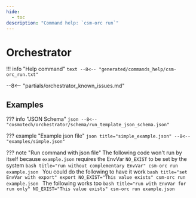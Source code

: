 ```yaml
---
hide:
  - toc
description: "Command help: `csm-orc run`"
---
```

# Orchestrator

!!! info "Help command"
    ```text
    --8<-- "generated/commands_help/csm-orc_run.txt"
    ```

--8<-- "partials/orchestrator_known_issues.md"

## Examples

??? info "JSON Schema"
    ```json
    --8<-- "cosmotech/orchestrator/schema/run_template_json_schema.json"
    ```

??? example "Example json file"
    ```json title="simple_example.json"
    --8<-- "examples/simple.json"
    ```

??? note "Run command with json file"
    The following code won't run by itself because `example.json` requires the EnvVar `NO_EXIST` to be set by the system
    ```bash title="run without complementary EnvVar"
    csm-orc run example.json
    ```
    You could do the following to have it work
    ```bash title="set EnvVar with export"
    export NO_EXIST="This value exists"
    csm-orc run example.json
    ```
    The following works too
    ```bash title="run with EnvVar for run only"
    NO_EXIST="This value exists" csm-orc run example.json
    ```